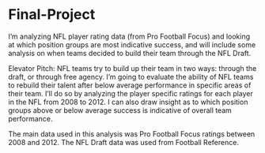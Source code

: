 # Final-Project

I’m analyzing NFL player rating data (from Pro Football Focus) and looking at which position groups are most indicative success, and will
include some analysis on when teams decided to build their team through the NFL Draft.

Elevator Pitch: NFL teams try to build up their team in two ways: through the draft, or through free agency. I’m going to evaluate the
ability of NFL teams to rebuild their talent after below average performance in specific areas of their team. I’ll do so by analyzing 
the player specific ratings for each player in the NFL from 2008 to 2012. I can also draw insight as to which position groups above or 
below average success is indicative of overall team performance. 

The main data used in this analysis was Pro Football Focus ratings between 2008 and 2012. The NFL Draft data was used from Football
Reference. 
